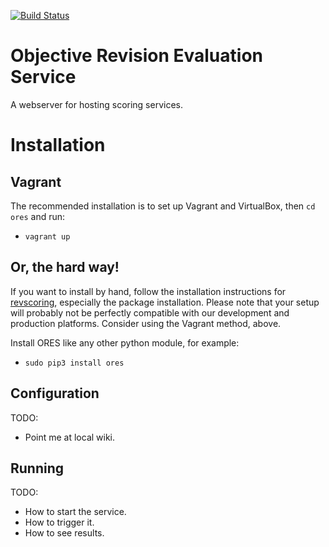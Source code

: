 [![Build Status](https://travis-ci.org/wiki-ai/ores.svg)](https://travis-ci.org/wiki-ai/ores)

# Objective Revision Evaluation Service
A webserver for hosting scoring services.

# Installation

## Vagrant
The recommended installation is to set up Vagrant and VirtualBox, then `cd ores` and run:

* `vagrant up`

## Or, the hard way!
If you want to install by hand, follow the installation instructions for
[revscoring](https://github.com/wiki-ai/revscoring/blob/master/README.rst#installation),
especially the package installation.  Please note that your setup will probably not
be perfectly compatible with our development and production platforms.  Consider
using the Vagrant method, above.

Install ORES like any other python module, for example:

* `sudo pip3 install ores`

## Configuration
TODO:

* Point me at local wiki.

## Running
TODO:

* How to start the service.
* How to trigger it.
* How to see results.
